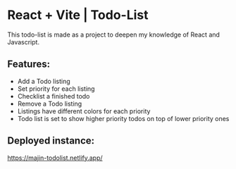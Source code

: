 # React + Vite | Todo-List

This todo-list is made as a project to deepen my knowledge of React and Javascript.

## Features:
- Add a Todo listing
- Set priority for each listing
- Checklist a finished todo
- Remove a Todo listing
- Listings have different colors for each priority
- Todo list is set to show higher priority todos on top of lower priority ones

## Deployed instance:
https://majin-todolist.netlify.app/
